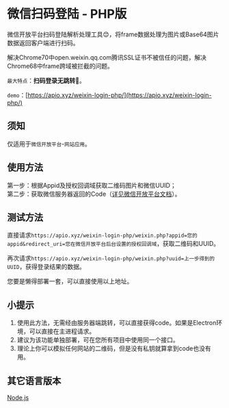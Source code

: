 # 微信扫码登陆 - PHP版

微信开放平台扫码登陆解析处理工具😊，将frame数据处理为图片或Base64图片数据返回客户端进行扫码。

解决Chrome70中open.weixin.qq.com腾讯SSL证书不被信任的问题，解决Chrome68中frame跨域被拦截的问题。

`最大特点`：**扫码登录无跳转**🤠。

`demo`：[https://apio.xyz/weixin-login-php/](https://apio.xyz/weixin-login-php/)

## 须知
仅适用于`微信开放平台`-`网站应用`。

## 使用方法
第一步：根据Appid及授权回调域获取二维码图片和微信UUID；  
第二步：获取微信服务器返回的Code（[详见微信开放平台文档](https://open.weixin.qq.com/cgi-bin/showdocument?action=dir_list&t=resource/res_list&verify=1&id=open1419316505&token=&lang=zh_CN)）。  

## 测试方法

直接请求`https://apio.xyz/weixin-login-php/weixin.php?appid=您的appid&redirect_uri=您在微信开放平台后台设置的授权回调域`，获取二维码和UUID。  

再次请求`https://apio.xyz/weixin-login-php/weixin.php?uuid=上一步得到的UUID`，获得登录结果的数据。  

您要是懒得部署一套，可以直接使用以上地址。

## 小提示

1. 使用此方法，无需经由服务器端跳转，可以直接获得code。如果是Electron环境，可以直接在主进程请求。  
2. 建议为该功能单独部署，可在您所有项目中使用同一个接口。
3. 理论上你可以模拟任何网站的二维码，但是没有私钥就算拿到code也没有用。  

## 其它语言版本

[Node.js](https://github.com/yi-ge/weixin-login)
